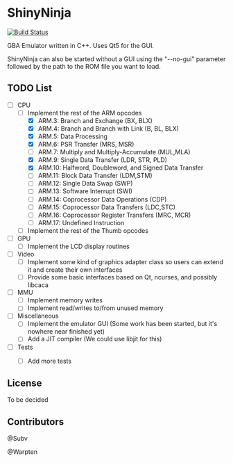 ShinyNinja
===========
[![Build Status](https://travis-ci.org/Subv/shiny-ninja.svg?branch=master)](https://travis-ci.org/Subv/shiny-ninja)

GBA Emulator written in C++.
Uses Qt5 for the GUI.

ShinyNinja can also be started without a GUI using the "--no-gui" parameter followed by the path to the ROM file you want to load.


TODO List
---------
- [ ] CPU
  * [ ] Implement the rest of the ARM opcodes
    * [x] ARM.3: Branch and Exchange (BX, BLX)
    * [x] ARM.4: Branch and Branch with Link (B, BL, BLX)
    * [x] ARM.5: Data Processing
    * [x] ARM.6: PSR Transfer (MRS, MSR)
    * [ ] ARM.7: Multiply and Multiply-Accumulate (MUL,MLA)
    * [x] ARM.9: Single Data Transfer (LDR, STR, PLD)
    * [x] ARM.10: Halfword, Doubleword, and Signed Data Transfer
    * [ ] ARM.11: Block Data Transfer (LDM,STM)
    * [ ] ARM.12: Single Data Swap (SWP)
    * [ ] ARM.13: Software Interrupt (SWI)
    * [ ] ARM.14: Coprocessor Data Operations (CDP)
    * [ ] ARM.15: Coprocessor Data Transfers (LDC,STC)
    * [ ] ARM.16: Coprocessor Register Transfers (MRC, MCR)
    * [ ] ARM.17: Undefined Instruction
  * [ ] Implement the rest of the Thumb opcodes
- [ ] GPU
  * [ ] Implement the LCD display routines
- [ ] Video
  * [ ] Implement some kind of graphics adapter class so users can extend it and create their own interfaces
  * [ ] Provide some basic interfaces based on Qt, ncurses, and possibly libcaca
- [ ] MMU
  * [ ] Implement memory writes
  * [ ] Implement read/writes to/from unused memory
- [ ] Miscellaneous
  * [ ] Implement the emulator GUI (Some work has been started, but it's nowhere near finished yet)
  * [ ] Add a JIT compiler (We could use libjit for this)
- [ ] Tests
  * [ ] Add more tests
 

License
---------
To be decided


Contributors
---------
@Subv

@Warpten
